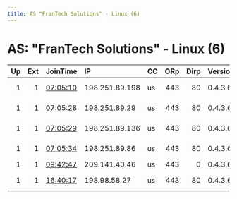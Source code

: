 ```yaml
---
title: AS "FranTech Solutions" - Linux (6)
---
```


# AS: "FranTech Solutions" - Linux (6)

|   Up |   Ext | JoinTime                                                                                            | IP             | CC   |   ORp |   Dirp | Version   | Contact                     | Nickname   |   eFamMembers |
|-----:|------:|:----------------------------------------------------------------------------------------------------|:---------------|:-----|------:|-------:|:----------|:----------------------------|:-----------|--------------:|
|    1 |     1 | [07:05:10](https://metrics.torproject.org/rs.html#details/52DEEF88F5ACC98920FA249D4CE9BC720396E8D9) | 198.251.89.198 | us   |   443 |     80 | 0.4.3.6   | Nona Admin &lt;admin AT non | nonanet09  |             1 |
|    1 |     1 | [07:05:28](https://metrics.torproject.org/rs.html#details/4932D9330B60AD77BF08A322CF913D4736E221E3) | 198.251.89.29  | us   |   443 |     80 | 0.4.3.6   | Nona Admin &lt;admin AT non | nonanet07  |             1 |
|    1 |     1 | [07:05:29](https://metrics.torproject.org/rs.html#details/C58DE93ED11CBB74823669F7C6E41D513F2049BE) | 198.251.89.136 | us   |   443 |     80 | 0.4.3.6   | Nona Admin &lt;admin AT non | nonanet05  |             1 |
|    1 |     1 | [07:05:34](https://metrics.torproject.org/rs.html#details/09ACCF65DCA1F0106E58AE333A6C5F95A17DB47C) | 198.251.89.86  | us   |   443 |     80 | 0.4.3.6   | Nona Admin &lt;admin AT non | nonanet06  |             1 |
|    1 |     1 | [09:42:47](https://metrics.torproject.org/rs.html#details/68514D6AF3A500C61E5C8A03B0C1E1ADDAC62462) | 209.141.40.46  | us   |   443 |      0 | 0.4.3.6   | spotyor@gmail.com           | spotyor    |             1 |
|    1 |     1 | [16:40:17](https://metrics.torproject.org/rs.html#details/F434D9A723AD9EC62DE6CE6EF3901F043304AD46) | 198.98.58.27   | us   |   443 |     80 | 0.4.3.6   | vilesx dot link at proton   | torexit01  |             6 |
